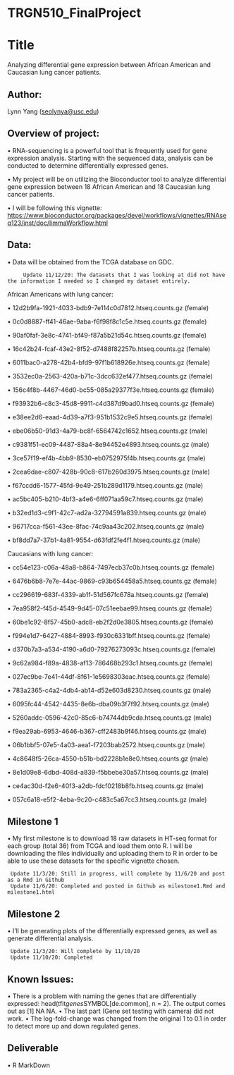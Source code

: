 # TRGN510_FinalProject

# Title
Analyzing differential gene expression between African American and Caucasian lung cancer patients.

## Author: 
Lynn Yang (seolynya@usc.edu)

## Overview of project:
•	RNA-sequencing is a powerful tool that is frequently used for gene expression analysis. Starting with the sequenced data, analysis can be conducted to determine differentially expressed genes. 

•	My project will be on utilizing the Bioconductor tool to analyze differential gene expression between 18 African American and 18 Caucasian lung cancer patients.  

•	I will be following this vignette: https://www.bioconductor.org/packages/devel/workflows/vignettes/RNAseq123/inst/doc/limmaWorkflow.html

## Data:
•	Data will be obtained from the TCGA database on GDC.

         Update 11/12/20: The datasets that I was looking at did not have the information I needed so I changed my dataset entirely.
African Americans with lung cancer: 

• 12d2b9fa-1921-4033-bdb9-7e114c0d7812.htseq.counts.gz (female)

• 0c0d8887-ff41-46ae-9aba-f6f98f8c1c5e.htseq.counts.gz (female)

• 90af0faf-3e8c-4741-bf49-f87a5b21d54c.htseq.counts.gz (female)

• 16c42b24-fcaf-43e2-8f52-d7488f82257b.htseq.counts.gz (female)

• 6011bac0-a278-42b4-bfd9-97f1b618926e.htseq.counts.gz (female)

• 3532ec0a-2563-420a-b71c-3dcc632ef477.htseq.counts.gz (female)

• 156c4f8b-4467-46d0-bc55-085a29377f3e.htseq.counts.gz (female)

• f93932b6-c8c3-45d8-9911-c4d387d9bad0.htseq.counts.gz (female)

• e38ee2d6-eaad-4d39-a7f3-951b1532c9e5.htseq.counts.gz (female)

• ebe06b50-91d3-4a79-bc8f-6564742c1652.htseq.counts.gz (male)

• c9381f51-ec09-4487-88a4-8e94452e4893.htseq.counts.gz (male)

• 3ce57f19-ef4b-4bb9-8530-eb0752975f4b.htseq.counts.gz (male)

• 2cea6dae-c807-428b-90c8-617b260d3975.htseq.counts.gz (male)

• f67ccdd6-1577-45fd-9e49-251b289d1179.htseq.counts.gz (male)

• ac5bc405-b210-4bf3-a4e6-6ff071aa59c7.htseq.counts.gz (male)

• b32ed1d3-c9f1-42c7-ad2a-32794591a839.htseq.counts.gz (male)

• 96717cca-f561-43ee-8fac-74c9aa43c202.htseq.counts.gz (male)

• bf8dd7a7-37b1-4a81-9554-d63fdf2fe4f1.htseq.counts.gz (male)

Caucasians with lung cancer:

• cc54e123-c06a-48a8-b864-7497ecb37c0b.htseq.counts.gz (female)

• 6476b6b8-7e7e-44ac-9869-c93b654458a5.htseq.counts.gz (female)

• cc296619-683f-4339-ab1f-51d567fc678a.htseq.counts.gz (female)

• 7ea958f2-f45d-4549-9d45-07c51eebae99.htseq.counts.gz (female)

• 60be1c92-8f57-45b0-adc8-eb2f2d0e3805.htseq.counts.gz (female)

• f994e1d7-6427-4884-8993-f930c6331bff.htseq.counts.gz (female)

• d370b7a3-a534-4190-a6d0-79276273093c.htseq.counts.gz (female)

• 9c62a984-f89a-4838-af13-786468b293c1.htseq.counts.gz (female)

• 027ec9be-7e41-44df-8f61-1e5698303eac.htseq.counts.gz (female)

• 783a2365-c4a2-4db4-ab14-d52e603d8230.htseq.counts.gz (male)

• 6095fc44-4542-4435-8e6b-dba09b3f7f92.htseq.counts.gz (male)

• 5260addc-0596-42c0-85c6-b74744db9cda.htseq.counts.gz (male)

• f9ea29ab-6953-4646-b367-cff2483b9f46.htseq.counts.gz (male)

• 06b1bbf5-07e5-4a03-aea1-f7203bab2572.htseq.counts.gz (male)

• 4c8648f5-26ca-4550-b51b-bd2228b1e8e0.htseq.counts.gz (male)

• 8e1d09e8-6dbd-408d-a839-f5bbebe30a57.htseq.counts.gz (male)

• ce4ac30d-f2e6-40f3-a2db-fdcf0218b8fb.htseq.counts.gz (male)

• 057c6a18-e5f2-4eba-9c20-c483c5a67cc3.htseq.counts.gz (male)



## Milestone 1
•	My first milestone is to download 18 raw datasets in HT-seq format for each group (total 36) from TCGA and load them onto R. I will be downloading the files individually and uploading them to R in order to be able to use these datasets for the specific vignette chosen.
   
     Update 11/3/20: Still in progress, will complete by 11/6/20 and post as a Rmd in Github
     Update 11/6/20: Completed and posted in Github as milestone1.Rmd and milestone1.html

## Milestone 2
•	I’ll be generating plots of the differentially expressed genes, as well as generate differential analysis.
    
     Update 11/3/20: Will complete by 11/10/20
     Update 11/10/20: Completed
     
## Known Issues: 
• There is a problem with naming the genes that are differentially expressed: head(tfit$genes$SYMBOL[de.common], n = 2). The output comes out as [1] NA NA.
• The last part (Gene set testing with camera) did not work.
• The log-fold-change was changed from the original 1 to 0.1 in order to detect more up and down regulated genes.


## Deliverable
•	R MarkDown
